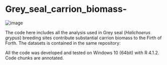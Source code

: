 # Grey_seal_carrion_biomass-

![image](https://user-images.githubusercontent.com/68069264/159718980-0f733463-c699-4444-bca0-5b5739e913f2.png)

The code here includes all the analysis used in Grey seal (_Halichoerus grypus_) breeding sites contribute substantial carrion biomass to the Firth of Forth. The datasets is contained in the same repository:


All the code was developed and tested on Windows 10 (64bit) with R 4.1.2. Code chunks are annotated.
